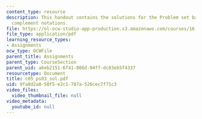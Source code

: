 ```yaml
---
content_type: resource
description: This handout contains the solutions for the Problem set based on 2's
  complement notations.
file: https://ol-ocw-studio-app-production.s3.amazonaws.com/courses/16-01-unified-engineering-i-ii-iii-iv-fall-2005-spring-2006/9fa8d2a050f5e2c1787a526cec7f71c3_c05_ps03_sol.pdf
file_type: application/pdf
learning_resource_types:
- Assignments
ocw_type: OCWFile
parent_title: Assignments
parent_type: CourseSection
parent_uid: a6eb2151-6f41-806d-94ff-dc83eb5f4337
resourcetype: Document
title: c05_ps03_sol.pdf
uid: 9fa8d2a0-50f5-e2c1-787a-526cec7f71c3
video_files:
  video_thumbnail_file: null
video_metadata:
  youtube_id: null
---
```

